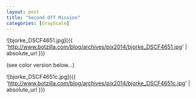 ```yaml
---
layout: post
title: "Second Off Mission"
categories: [GrayScale]
---
```



![bjorke_DSCF4651.jpg]({{ 'http://www.botzilla.com/blog/archives/pix2014/bjorke_DSCF4651.jpg' | absolute_url }})


(see color version below...)



<!--more-->


![bjorke_DSCF4651c.jpg]({{ 'http://www.botzilla.com/blog/archives/pix2014/bjorke_DSCF4651c.jpg' | absolute_url }})

